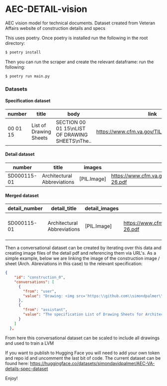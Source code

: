 # AEC-DETAIL-vision
AEC vision model for technical documents. Dataset created from Veteran Affairs website of construction details and specs

This uses poetry. Once poetry is installed 
run the following in the root directory:

```bash
$ poetry install
```

Then you can run the scraper and create the relevant dataframe: 
run the following:

```bash
$ poetry run main.py
```

### Datasets

#### Specification dataset

| number  | title                    | body                                        | link                                          |
| ------- | ------------------------ | ------------------------------------------- | --------------------------------------------- |
| 00 01 15| List of Drawing Sheets   | SECTION 00 01 15\nLIST OF DRAWING SHEETS\nThe.. | https://www.cfm.va.gov/TIL/spec/000110.docx   |

#### Detail dataset

| number     | title                         | images      | link                                                               |
| ---------- | ----------------------------- | ----------- | ------------------------------------------------------------------ |
| SD000115-01| Architectural Abbreviations   | [PIL.Image] | https://www.cfm.va.gov/til/sDetail/Div00SpclSect/SD000115-26.pdf   |


#### Merged dataset

| detail_number  | detail_title                | detail_images | detail_link                                                        | spec_number | spec_title              | spec_body                                       |  spec_link                                  |
| -------------- | --------------------------- | ------------- | ------------------------------------------------------------------ | ----------- | ----------------------- | ----------------------------------------------- | ------------------------------------------- |
| SD000115-01    | Architectural Abbreviations | [PIL.Image]   | https://www.cfm.va.gov/til/sDetail/Div00SpclSect/SD000115-26.pdf   | 00 01 15    |  List of Drawing Sheets | SECTION 00 01 15\nLIST OF DRAWING SHEETS\nThe.. |  https://www.cfm.va.gov/TIL/spec/000110.docx|

Then a conversational dataset can be created by iterating over this data and creating image files of the detail pdf and referencing them via URL's. As a simple example, below we are linking the image of the construction image / sheet (Arch. Abreviations in this case) to the relevant specification:

```json
{
    "id": "construction_0",
    "conversations": [
      {
        "from": "user",
        "value": "Drawing: <img src='https:\\github.com\\simondpalmer\\AEC-DETAIL-vision\\blob\\main\\output_images\\drawing_0_0.png'></img>\nCan you explain what this drawing shows?"
      },
      {
        "from": "assistant",
        "value": "The specification List of Drawing Sheets for Architectural Abbreviations can be found in the following document: SECTION 00 01 15\nLIST OF DRAWING SHEETS\nThe drawings listed below accompanying this specification form a part of the contract. \nDrawing No.\tTitle\nSPEC WRITER NOTE: List drawing numbers and titles under the classifications and in the relative order listed below. See Sample Section 00 01 15, LIST OF DRAWINGS on back of this sheet.\n\tSITE PLANNING \n\tSUB-SURFACE \n\tARCHITECTURAL \n\tSTRUCTURAL \n\tSANITARY \n\tEQUIPMENT \n\tPLUMBING \n\tHEATING, VENTILATING, AIR \n\tCONDITIONING AND REFRIGERATION \n\tSTEAM GENERATION \n\tOUTSIDE STEAM DISTRIBUTION \n\tELECTRICAL \n- - - END - - -\n(SAMPLE LIST OF DRAWINGS) \nVAMC (NAME)\t\t\t\t\t\t\t\t\t(SPEC No.) \nSECTION 00 01 15 \nLIST OF DRAWINGS \nThe drawings listed below accompanying this specification form a part of the contract. \nDrawing No.\t\t\t\tTitle \n\tSITE PLANNING \nL1\tSite Plan \nL2\tPlanting Plan \nL3\tSite and Planting Details \n\tARCHITECTURAL \n30-1\tGround Floor Plan \n30-2\tElevations \n30-3\tWall Sections and Details \n30-4\tIndustrial Stair, Dock Leveler, Areaway \n\tSections and Details \n30-5\tReflected Ceiling Plan \n30-6\tSchedules \n- - - E N D - - -"
      }
    ]
  },
```

From here this conversational dataset can be scaled to include all drawings and used to train a LVM

If you want to publish to Hugging Face you will need to add your own token and repo id and uncomment the last bit of code.
The current dataset can be found here: https://huggingface.co/datasets/simondavidpalmer/AEC-VA-details-spec-dataset

Enjoy!
